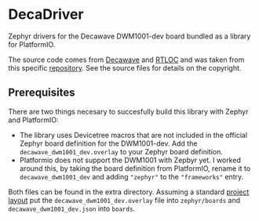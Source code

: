 # DecaDriver

Zephyr drivers for the Decawave DWM1001-dev board bundled as a library for PlatformIO.

The source code comes from [Decawave](https://github.com/Decawave) and [RTLOC](https://github.com/RT-LOC) and was taken from this specific [repository](https://github.com/foldedtoad/dwm1001).
See the source files for details on the copyright.

## Prerequisites

There are two things necesary to succesfully build this library with Zephyr and PlatformIO:
- The library uses Devicetree macros that are not included in the official Zephyr board definition for the DWM1001-dev. Add the `decawave_dwm1001_dev.overlay` to your Zephyr board definition.
- Platformio does not support the DWM1001 with Zepbyr yet. I worked around this, by taking the board definition from PlatformIO, rename it to `decawave_dwm1001_dev` and adding `"zephyr"` to the `"frameworks"` entry.
  
Both files can be found in the extra directory.
Assuming a standard [project layout](https://docs.platformio.org/en/latest/frameworks/zephyr.html) put the `decawave_dwm1001_dev.overlay` file into `zephyr/boards` and `decawave_dwm1001_dev.json` into `boards`.
